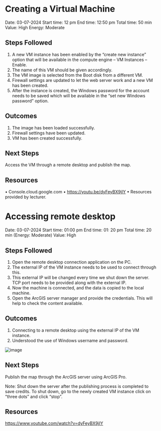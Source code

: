 # Creating a Virtual Machine

Date: 03-07-2024
Start time: 12 pm
End time: 12:50 pm
Total time: 50 min
Value: High
Energy: Moderate

## Steps Followed

1. A new VM instance has been enabled by the “create new instance” option that will be available in the compute engine – VM Instances – Enable.
2. The name of this VM should be given accordingly.
3. The VM image is selected from the Boot disk from a different VM.
4. Firewall settings are updated to let the web server work and a new VM has been created.
5. After the instance is created, the Windows password for the account needs to be saved which will be available in the “set new Windows password” option.

## Outcomes

1. The image has been loaded successfully.
2. Firewall settings have been updated.
3. VM has been created successfully.

## Next Steps 

Access the VM through a remote desktop and publish the map.

## Resources

•	Console.cloud.google.com
•	https://youtu.be/dyFeyBX9jIY 
•	Resources provided by lecturer.


# Accessing remote desktop 

Date: 03-07-2024
Start time: 01:00 pm
End time: 01: 20 pm
Total time: 20 min
(Energy: Moderate)
Value: High


## Steps Followed
1. Open the remote desktop connection application on the PC. 
2. The external IP of the VM instance needs to be used to connect through this.
3. This external IP will be changed every time we shut down the server. TCP port needs to be provided along with the external IP.
4. Now the machine is connected, and the data is copied to the local machine.
5. Open the ArcGIS server manager and provide the credentials. This will help to check the content available.

## Outcomes

1. Connecting to a remote desktop using the external IP of the VM instance.
2. Understood the use of Windows username and password.

![image](https://github.com/NuthanAbhiramGIS/Activitylog/assets/146375982/46c7ef4a-f22a-473e-9b67-2c4a4ed52aa8)

## Next Steps 

Publish the map through the ArcGIS server using ArcGIS Pro.

Note: Shut down the server after the publishing process is completed to save credits. To shut down, go to the newly created VM instance click on “three dots” and click “stop”.


## Resources

https://www.youtube.com/watch?v=dyFeyBX9jIY





